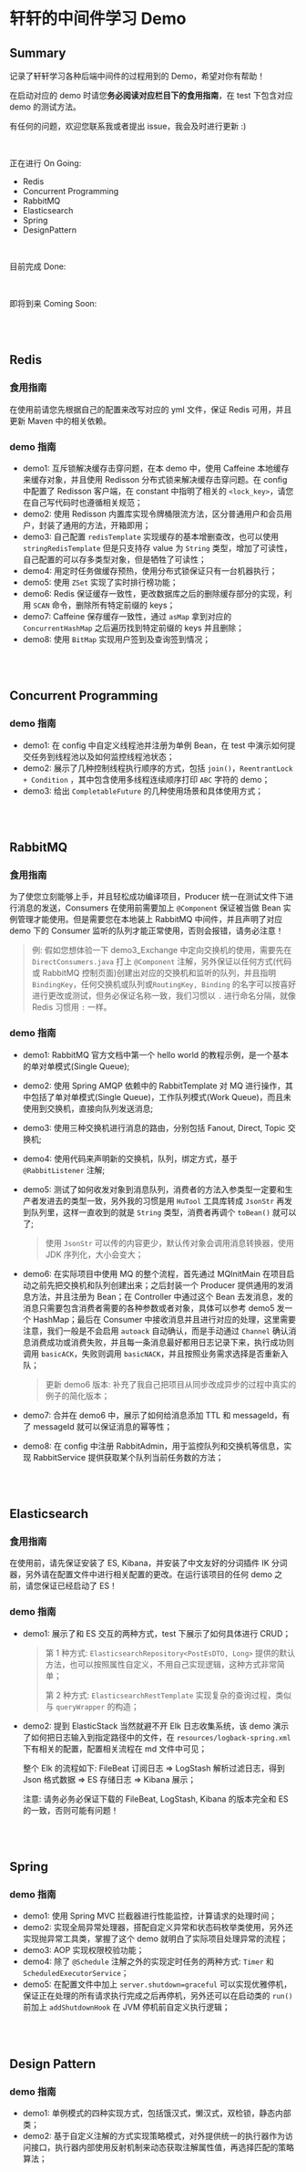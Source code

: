 # 轩轩的中间件学习 Demo

## Summary

记录了轩轩学习各种后端中间件的过程用到的 Demo，希望对你有帮助！

在启动对应的 demo 时请您**务必阅读对应栏目下的食用指南**，在 test 下包含对应 demo 的测试方法。

有任何的问题，欢迎您联系我或者提出 issue，我会及时进行更新  :)

</br>

正在进行 On Going:

- Redis
- Concurrent Programming
- RabbitMQ
- Elasticsearch
- Spring
- DesignPattern

</br>

目前完成 Done:



</br>

即将到来 Coming Soon:

</br>

</br>

## Redis

### 食用指南

在使用前请您先根据自己的配置来改写对应的 yml 文件，保证 Redis 可用，并且更新 Maven 中的相关依赖。



### demo 指南

- demo1: 互斥锁解决缓存击穿问题，在本 demo 中，使用 Caffeine 本地缓存来缓存对象，并且使用 Redisson 分布式锁来解决缓存击穿问题。在 config 中配置了 Redisson 客户端，在 constant 中指明了相关的 `<lock_key>`，请您在自己写代码时也遵循相关规范；
- demo2: 使用 Redisson 内置库实现令牌桶限流方法，区分普通用户和会员用户，封装了通用的方法，开箱即用；
- demo3: 自己配置 `redisTemplate` 实现缓存的基本增删查改，也可以使用 `stringRedisTemplate` 但是只支持存 value 为 `String` 类型，增加了可读性，自己配置的可以存多类型对象，但是牺牲了可读性；
- demo4: 用定时任务做缓存预热，使用分布式锁保证只有一台机器执行；
- demo5: 使用 `ZSet` 实现了实时排行榜功能；
- demo6: Redis 保证缓存一致性，更改数据库之后的删除缓存部分的实现，利用 `SCAN` 命令，删除所有特定前缀的 keys；
- demo7: Caffeine 保存缓存一致性，通过 `asMap` 拿到对应的 `ConcurrentHashMap` 之后遍历找到特定前缀的 keys 并且删除；
- demo8: 使用 `BitMap` 实现用户签到及查询签到情况；

</br>

</br>

## Concurrent Programming

### demo 指南

- demo1: 在 config 中自定义线程池并注册为单例 Bean，在 test 中演示如何提交任务到线程池以及如何监控线程池状态；
- demo2: 展示了几种控制线程执行顺序的方式，包括 `join()`，`ReentrantLock + Condition` ，其中包含使用多线程连续顺序打印 `ABC` 字符的 demo；
- demo3: 给出 `CompletableFuture` 的几种使用场景和具体使用方式；

</br>

</br>

## RabbitMQ

### 食用指南

为了使您立刻能够上手，并且轻松成功编译项目，Producer 统一在测试文件下进行消息的发送，Consumers 在使用前需要加上 `@Component` 保证被当做 Bean 实例管理才能使用。但是需要您在本地装上 RabbitMQ 中间件，并且声明了对应 demo 下的 Consumer 监听的队列才能正常使用，否则会报错，请务必注意！

> 例: 假如您想体验一下 demo3_Exchange 中定向交换机的使用，需要先在 `DirectConsumers.java` 打上 `@Component` 注解，另外保证以任何方式(代码或 RabbitMQ 控制页面)创建出对应的交换机和监听的队列，并且指明 `BindingKey`，任何交换机或队列或`RoutingKey, Binding` 的名字可以按喜好进行更改或测试，但务必保证名称一致，我们习惯以 `.` 进行命名分隔，就像 Redis 习惯用 `:` 一样。



### demo 指南

- demo1: RabbitMQ 官方文档中第一个 hello world 的教程示例，是一个基本的单对单模式(Single Queue);

- demo2: 使用 Spring AMQP 依赖中的 RabbitTemplate 对 MQ 进行操作，其中包括了单对单模式(Single Queue)，工作队列模式(Work Queue)，而且未使用到交换机，直接向队列发送消息; 

- demo3: 使用三种交换机进行消息的路由，分别包括 Fanout, Direct, Topic 交换机;

- demo4: 使用代码来声明新的交换机，队列，绑定方式，基于 `@RabbitListener` 注解;

- demo5: 测试了如何收发对象到消息队列，消费者的方法入参类型一定要和生产者发进去的类型一致，另外我的习惯是用 `HuTool` 工具库转成 `JsonStr` 再发到队列里，这样一直收到的就是 `String` 类型，消费者再调个 `toBean()` 就可以了;

  > 使用 `JsonStr` 可以传的内容更少，默认传对象会调用消息转换器，使用 JDK 序列化，大小会变大；
  
- demo6: 在实际项目中使用 MQ 的整个流程，首先通过 MQInitMain 在项目启动之前先把交换机和队列创建出来；之后封装一个 Producer 提供通用的发消息方法，并且注册为 Bean；在 Controller 中通过这个 Bean 去发消息，发的消息只需要包含消费者需要的各种参数或者对象，具体可以参考 demo5 发一个 HashMap；最后在 Consumer 中接收消息并且进行对应的处理，这里需要注意，我们一般是不会启用 `autoack` 自动确认，而是手动通过 `Channel` 确认消息消费成功或消费失败，并且每一条消息最好都用日志记录下来，执行成功则调用 `basicACK`，失败则调用 `basicNACK`，并且按照业务需求选择是否重新入队；

  > 更新 demo6 版本: 补充了我自己把项目从同步改成异步的过程中真实的例子的简化版本；

- demo7: 合并在 demo6 中，展示了如何给消息添加 TTL 和 messageId，有了 messageId 就可以保证消息的幂等性；

- demo8: 在 config 中注册 RabbitAdmin，用于监控队列和交换机等信息，实现 RabbitService 提供获取某个队列当前任务数的方法；

</br>

</br>

## Elasticsearch

### 食用指南

在使用前，请先保证安装了 ES, Kibana，并安装了中文友好的分词插件 IK 分词器，另外请在配置文件中进行相关配置的更改。在运行该项目的任何 demo 之前，请您保证已经启动了 ES！



### demo 指南

- demo1: 展示了和 ES 交互的两种方式，test 下展示了如何具体进行 CRUD；

  > 第 1 种方式: `ElasticsearchRepository<PostEsDTO, Long>` 提供的默认方法，也可以按照属性自定义，不用自己实现逻辑，这种方式非常简单；
  >
  > 第 2 种方式: `ElasticsearchRestTemplate` 实现复杂的查询过程，类似与 `queryWrapper` 的构造；
  
- demo2: 提到 ElasticStack 当然就避不开 Elk 日志收集系统，该 demo 演示了如何把日志输入到指定路径中的文件，在 `resources/logback-spring.xml` 下有相关的配置，配置相关流程在 md 文件中可见；

  整个 Elk 的流程如下: FileBeat 订阅日志 => LogStash 解析过滤日志，得到 Json 格式数据 => ES 存储日志 => Kibana 展示；

  注意: 请务必务必保证下载的 FileBeat, LogStash, Kibana 的版本完全和 ES 的一致，否则可能有问题！

</br>

</br>

## Spring

### demo 指南

- demo1: 使用 Spring MVC 拦截器进行性能监控，计算请求的处理时间；
- demo2: 实现全局异常处理器，搭配自定义异常和状态码枚举类使用，另外还实现抛异常工具类，掌握了这个 demo 就明白了实际项目处理异常的流程；
- demo3: AOP 实现权限校验功能；
- demo4: 除了 `@Schedule` 注解之外的实现定时任务的两种方式: `Timer` 和 `ScheduledExecutorService`；
- demo5: 在配置文件中加上 `server.shutdown=graceful` 可以实现优雅停机，保证正在处理的所有请求执行完成之后再停机，另外还可以在启动类的 `run()` 前加上 `addShutdownHook` 在 JVM 停机前自定义执行逻辑；

</br>

</br>

## Design Pattern

### demo 指南

- demo1: 单例模式的四种实现方式，包括饿汉式，懒汉式，双检锁，静态内部类；
- demo2: 基于自定义注解的方式实现策略模式，对外提供统一的执行器作为访问接口，执行器内部使用反射机制来动态获取注解属性值，再选择匹配的策略算法；

</br>

</br>